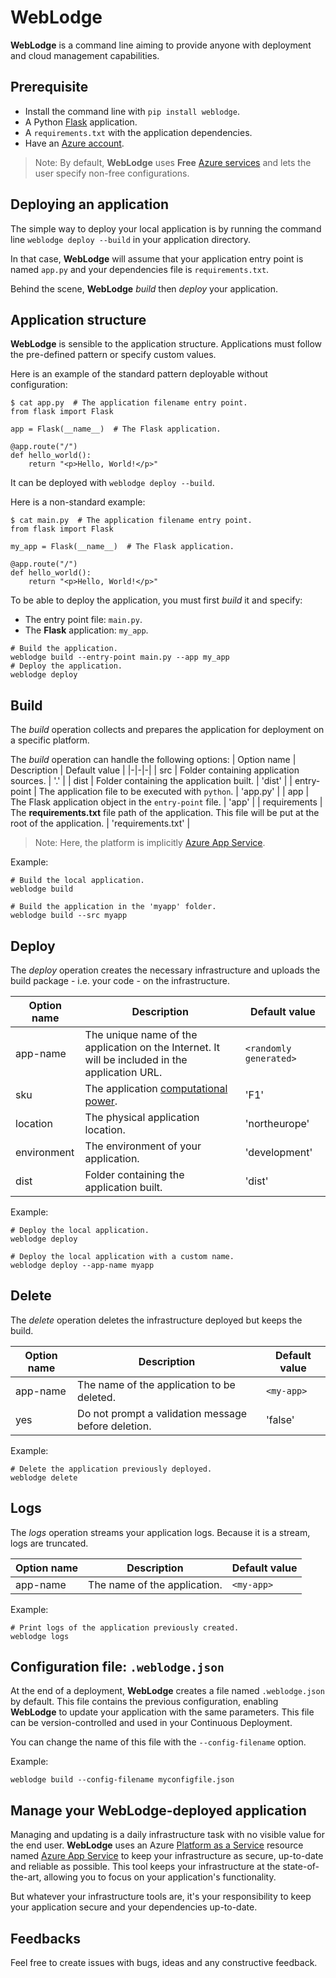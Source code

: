 # WebLodge

**WebLodge** is a command line aiming to provide anyone with deployment and cloud management capabilities.

## Prerequisite

- Install the command line with `pip install weblodge`.
- A Python [Flask](https://flask.palletsprojects.com/en/2.3.x/) application.
- A `requirements.txt` with the application dependencies. 
- Have an [Azure account](https://azure.microsoft.com/en-us/free).

> Note: By default, **WebLodge** uses **Free** [Azure services](https://azure.microsoft.com/en-us/pricing/free-services) and lets the user specify non-free configurations.


## Deploying an application

The simple way to deploy your local application is by running the command line `weblodge deploy --build` in your application directory.

In that case, **WebLodge** will assume that your application entry point is named `app.py` and your dependencies file is `requirements.txt`.

Behind the scene, **WebLodge** *build* then *deploy* your application.

## Application structure

**WebLodge** is sensible to the application structure. Applications must follow the pre-defined pattern or specify custom values.

Here is an example of the standard pattern deployable without configuration:
```
$ cat app.py  # The application filename entry point.
from flask import Flask

app = Flask(__name__)  # The Flask application.

@app.route("/")
def hello_world():
    return "<p>Hello, World!</p>"
```
It can be deployed with `weblodge deploy --build`.

Here is a non-standard example:
```
$ cat main.py  # The application filename entry point.
from flask import Flask

my_app = Flask(__name__)  # The Flask application.

@app.route("/")
def hello_world():
    return "<p>Hello, World!</p>"
```
To be able to deploy the application, you must first *build* it and specify:
- The entry point file: `main.py`.
- The **Flask** application: `my_app`.
```
# Build the application.
weblodge build --entry-point main.py --app my_app
# Deploy the application.
weblodge deploy
```

## Build

The *build* operation collects and prepares the application for deployment on a specific platform.

The *build* operation can handle the following options:
| Option name | Description | Default value |
|-|-|-|
| src | Folder containing application sources. | '.' |
| dist | Folder containing the application built. | 'dist' |
| entry-point | The application file to be executed with `python`. | 'app.py' |
| app | The Flask application object in the `entry-point` file. | 'app' |
| requirements | The **requirements.txt** file path of the application. This file will be put at the root of the application. | 'requirements.txt' |

> Note: Here, the platform is implicitly [Azure App Service](https://azure.microsoft.com/en-us/products/app-service/web).

Example:
```
# Build the local application.
weblodge build

# Build the application in the 'myapp' folder.
weblodge build --src myapp
```

## Deploy

The *deploy* operation creates the necessary infrastructure and uploads the build package - i.e. your code - on the infrastructure.

| Option name | Description | Default value |
|-|-|-|
| app-name | The unique name of the application on the Internet. It will be included in the application URL. | `<randomly generated>` |
| sku | The application [computational power](https://azure.microsoft.com/en-us/pricing/details/app-service/linux/). | 'F1' |
| location | The physical application location. | 'northeurope' |
| environment | The environment of your application. | 'development' |
| dist | Folder containing the application built. | 'dist' |

Example:
```
# Deploy the local application.
weblodge deploy

# Deploy the local application with a custom name.
weblodge deploy --app-name myapp
```

## Delete

The *delete* operation deletes the infrastructure deployed but keeps the build.

| Option name | Description | Default value |
|-|-|-|
| app-name | The name of the application to be deleted. | `<my-app>` |
| yes | Do not prompt a validation message before deletion. | 'false' |


Example:
```
# Delete the application previously deployed.
weblodge delete
```


## Logs

The *logs* operation streams your application logs. Because it is a stream, logs are truncated.

| Option name | Description | Default value |
|-|-|-|
| app-name | The name of the application. | `<my-app>` |

Example:
```
# Print logs of the application previously created.
weblodge logs
```

## Configuration file: `.weblodge.json`

At the end of a deployment, **WebLodge** creates a file named `.weblodge.json` by default.
This file contains the previous configuration, enabling **WebLodge** to update your application with the same parameters. This file can be version-controlled and used in your Continuous Deployment.

You can change the name of this file with the `--config-filename` option.

Example:
```
weblodge build --config-filename myconfigfile.json
```

## Manage your WebLodge-deployed application

Managing and updating is a daily infrastructure task with no visible value for the end user.
**WebLodge** uses an Azure [Platform as a Service](https://azure.microsoft.com/en-in/resources/cloud-computing-dictionary/what-is-paas/)
resource named [Azure App Service](https://learn.microsoft.com/en-us/azure/app-service/)
to keep your infrastructure as secure, up-to-date and reliable as possible.
This tool keeps your infrastructure at the state-of-the-art, allowing you to focus on your application's functionality.

But whatever your infrastructure tools are, it's your responsibility to keep your application secure and your dependencies up-to-date.

## Feedbacks

Feel free to create issues with bugs, ideas and any constructive feedback.
